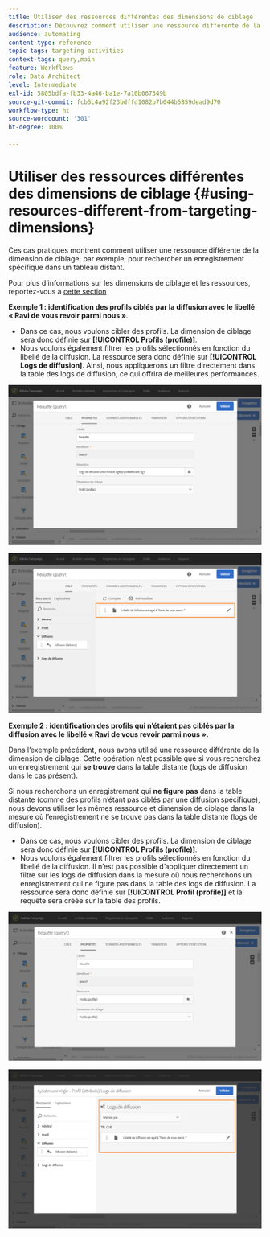 ```yaml
---
title: Utiliser des ressources différentes des dimensions de ciblage
description: Découvrez comment utiliser une ressource différente de la dimension de ciblage.
audience: automating
content-type: reference
topic-tags: targeting-activities
context-tags: query,main
feature: Workflows
role: Data Architect
level: Intermediate
exl-id: 5805bdfa-fb33-4a46-ba1e-7a10b067349b
source-git-commit: fcb5c4a92f23bdffd1082b7b044b5859dead9d70
workflow-type: ht
source-wordcount: '301'
ht-degree: 100%

---
```


# Utiliser des ressources différentes des dimensions de ciblage {#using-resources-different-from-targeting-dimensions}

Ces cas pratiques montrent comment utiliser une ressource différente de la dimension de ciblage, par exemple, pour rechercher un enregistrement spécifique dans un tableau distant.

Pour plus d’informations sur les dimensions de ciblage et les ressources, reportez-vous à [cette section](../../automating/using/query.md#targeting-dimensions-and-resources)

**Exemple 1 : identification des profils ciblés par la diffusion avec le libellé « Ravi de vous revoir parmi nous »**.

* Dans ce cas, nous voulons cibler des profils. La dimension de ciblage sera donc définie sur **[!UICONTROL Profils (profile)]**.
* Nous voulons également filtrer les profils sélectionnés en fonction du libellé de la diffusion. La ressource sera donc définie sur **[!UICONTROL Logs de diffusion]**. Ainsi, nous appliquerons un filtre directement dans la table des logs de diffusion, ce qui offrira de meilleures performances.

![](assets/targeting_dimension6.png)

![](assets/targeting_dimension7.png)

**Exemple 2 : identification des profils qui n’étaient pas ciblés par la diffusion avec le libellé « Ravi de vous revoir parmi nous ».**

Dans l’exemple précédent, nous avons utilisé une ressource différente de la dimension de ciblage. Cette opération n’est possible que si vous recherchez un enregistrement qui **se trouve** dans la table distante (logs de diffusion dans le cas présent).

Si nous recherchons un enregistrement qui **ne figure pas** dans la table distante (comme des profils n’étant pas ciblés par une diffusion spécifique), nous devons utiliser les mêmes ressource et dimension de ciblage dans la mesure où l’enregistrement ne se trouve pas dans la table distante (logs de diffusion).

* Dans ce cas, nous voulons cibler des profils. La dimension de ciblage sera donc définie sur **[!UICONTROL Profils (profile)]**.
* Nous voulons également filtrer les profils sélectionnés en fonction du libellé de la diffusion. Il n’est pas possible d’appliquer directement un filtre sur les logs de diffusion dans la mesure où nous recherchons un enregistrement qui ne figure pas dans la table des logs de diffusion. La ressource sera donc définie sur **[!UICONTROL Profil (profile)]** et la requête sera créée sur la table des profils.

![](assets/targeting_dimension8.png)

![](assets/targeting_dimension9.png)
